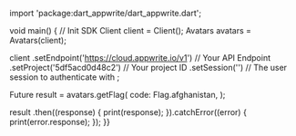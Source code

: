 import 'package:dart_appwrite/dart_appwrite.dart';

void main() { // Init SDK
  Client client = Client();
  Avatars avatars = Avatars(client);

  client
    .setEndpoint('https://cloud.appwrite.io/v1') // Your API Endpoint
    .setProject('5df5acd0d48c2') // Your project ID
    .setSession('') // The user session to authenticate with
  ;

  Future result = avatars.getFlag(
    code: Flag.afghanistan,
  );

  result
    .then((response) {
      print(response);
    }).catchError((error) {
      print(error.response);
  });
}}